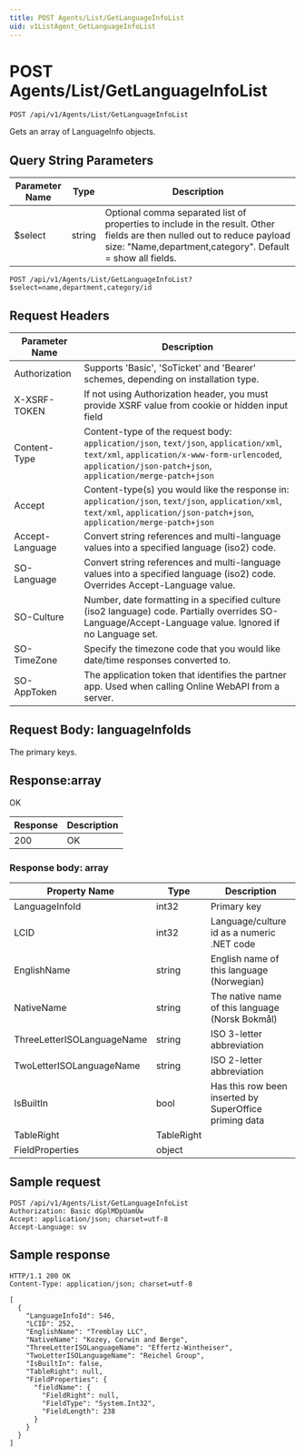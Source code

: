 ```yaml
---
title: POST Agents/List/GetLanguageInfoList
uid: v1ListAgent_GetLanguageInfoList
---
```


# POST Agents/List/GetLanguageInfoList

```http
POST /api/v1/Agents/List/GetLanguageInfoList
```

Gets an array of LanguageInfo objects.







## Query String Parameters

| Parameter Name | Type |  Description |
|----------------|------|--------------|
| $select | string |  Optional comma separated list of properties to include in the result. Other fields are then nulled out to reduce payload size: "Name,department,category". Default = show all fields. |

```http
POST /api/v1/Agents/List/GetLanguageInfoList?$select=name,department,category/id
```


## Request Headers

| Parameter Name | Description |
|----------------|-------------|
| Authorization  | Supports 'Basic', 'SoTicket' and 'Bearer' schemes, depending on installation type. |
| X-XSRF-TOKEN   | If not using Authorization header, you must provide XSRF value from cookie or hidden input field |
| Content-Type | Content-type of the request body: `application/json`, `text/json`, `application/xml`, `text/xml`, `application/x-www-form-urlencoded`, `application/json-patch+json`, `application/merge-patch+json` |
| Accept         | Content-type(s) you would like the response in: `application/json`, `text/json`, `application/xml`, `text/xml`, `application/json-patch+json`, `application/merge-patch+json` |
| Accept-Language | Convert string references and multi-language values into a specified language (iso2) code. |
| SO-Language | Convert string references and multi-language values into a specified language (iso2) code. Overrides Accept-Language value. |
| SO-Culture | Number, date formatting in a specified culture (iso2 language) code. Partially overrides SO-Language/Accept-Language value. Ignored if no Language set. |
| SO-TimeZone | Specify the timezone code that you would like date/time responses converted to. |
| SO-AppToken | The application token that identifies the partner app. Used when calling Online WebAPI from a server. |

## Request Body: languageInfoIds 

The primary keys. 


## Response:array

OK

| Response | Description |
|----------------|-------------|
| 200 | OK |

### Response body: array

| Property Name | Type |  Description |
|----------------|------|--------------|
| LanguageInfoId | int32 | Primary key |
| LCID | int32 | Language/culture id as a numeric .NET code |
| EnglishName | string | English name of this language (Norwegian) |
| NativeName | string | The native name of this language (Norsk Bokmål) |
| ThreeLetterISOLanguageName | string | ISO 3-letter abbreviation |
| TwoLetterISOLanguageName | string | ISO 2-letter abbreviation |
| IsBuiltIn | bool | Has this row been inserted by SuperOffice priming data |
| TableRight | TableRight |  |
| FieldProperties | object |  |

## Sample request

```http!
POST /api/v1/Agents/List/GetLanguageInfoList
Authorization: Basic dGplMDpUamUw
Accept: application/json; charset=utf-8
Accept-Language: sv
```

## Sample response

```http_
HTTP/1.1 200 OK
Content-Type: application/json; charset=utf-8

[
  {
    "LanguageInfoId": 546,
    "LCID": 252,
    "EnglishName": "Tremblay LLC",
    "NativeName": "Kozey, Corwin and Berge",
    "ThreeLetterISOLanguageName": "Effertz-Wintheiser",
    "TwoLetterISOLanguageName": "Reichel Group",
    "IsBuiltIn": false,
    "TableRight": null,
    "FieldProperties": {
      "fieldName": {
        "FieldRight": null,
        "FieldType": "System.Int32",
        "FieldLength": 238
      }
    }
  }
]
```